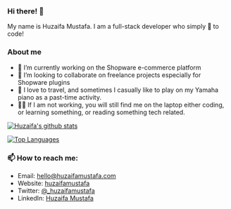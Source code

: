 ### Hi there! 👋

My name is Huzaifa Mustafa. I am a full-stack developer who simply :blue_heart: to code!

### About me 

- 🔭 I’m currently working on the Shopware e-commerce platform
- :briefcase: I’m looking to collaborate on freelance projects especially for Shopware plugins
- :musical_keyboard: I love to travel, and sometimes I casually like to play on my Yamaha piano as a past-time activity. 
- :man_technologist: If I am not working, you will still find me on the laptop either coding, or learning something, or reading something tech related. 

[![Huzaifa's github stats](https://github-readme-stats.vercel.app/api?username=zaifastafa&count_private=true)](https://github.com/zaifastafa/github-readme-stats)

[![Top Languages](https://github-readme-stats.vercel.app/api/top-langs/?username=zaifastafa&count_private=true)](https://github.com/zaifastafa/github-readme-stats)

### 📫 How to reach me:

- Email: hello@huzaifamustafa.com
- Website: [huzaifamustafa](https://huzaifamustafa.com)
- Twitter: [@_huzaifamustafa](https://twitter.com/_huzaifamustafa)
- LinkedIn: [Huzaifa Mustafa](https://www.linkedin.com/in/zaifastafa/)
